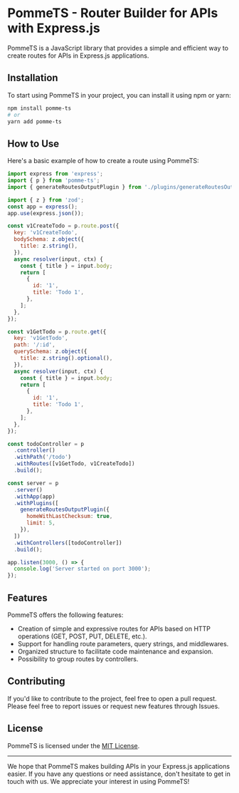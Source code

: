 # PommeTS - Router Builder for APIs with Express.js

PommeTS is a JavaScript library that provides a simple and efficient way to create routes for APIs in Express.js applications.

## Installation

To start using PommeTS in your project, you can install it using npm or yarn:

```bash
npm install pomme-ts
# or
yarn add pomme-ts
```

## How to Use

Here's a basic example of how to create a route using PommeTS:

```javascript
import express from 'express';
import { p } from 'pomme-ts';
import { generateRoutesOutputPlugin } from './plugins/generateRoutesOutput';

import { z } from 'zod';
const app = express();
app.use(express.json());

const v1CreateTodo = p.route.post({
  key: 'v1CreateTodo',
  bodySchema: z.object({
    title: z.string(),
  }),
  async resolver(input, ctx) {
    const { title } = input.body;
    return [
      {
        id: '1',
        title: 'Todo 1',
      },
    ];
  },
});

const v1GetTodo = p.route.get({
  key: 'v1GetTodo',
  path: '/:id',
  querySchema: z.object({
    title: z.string().optional(),
  }),
  async resolver(input, ctx) {
    const { title } = input.body;
    return [
      {
        id: '1',
        title: 'Todo 1',
      },
    ];
  },
});

const todoController = p
  .controller()
  .withPath('/todo')
  .withRoutes([v1GetTodo, v1CreateTodo])
  .build();

const server = p
  .server()
  .withApp(app)
  .withPlugins([
    generateRoutesOutputPlugin({
      homeWithLastChecksum: true,
      limit: 5,
    }),
  ])
  .withControllers([todoController])
  .build();

app.listen(3000, () => {
  console.log('Server started on port 3000');
});
```

## Features

PommeTS offers the following features:

- Creation of simple and expressive routes for APIs based on HTTP operations (GET, POST, PUT, DELETE, etc.).
- Support for handling route parameters, query strings, and middlewares.
- Organized structure to facilitate code maintenance and expansion.
- Possibility to group routes by controllers.

## Contributing

If you'd like to contribute to the project, feel free to open a pull request. Please feel free to report issues or request new features through Issues.

## License

PommeTS is licensed under the [MIT License](https://opensource.org/licenses/MIT).

---

We hope that PommeTS makes building APIs in your Express.js applications easier. If you have any questions or need assistance, don't hesitate to get in touch with us. We appreciate your interest in using PommeTS!
